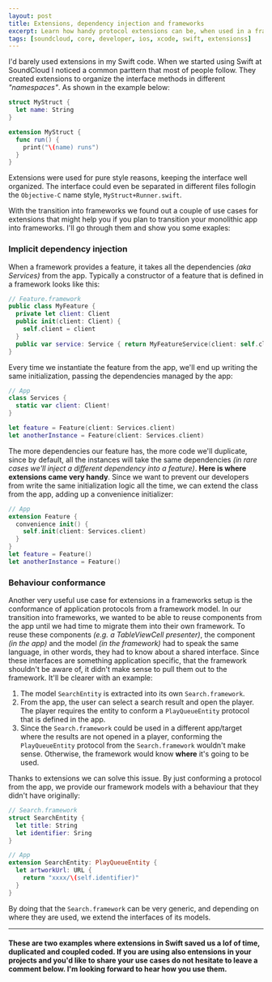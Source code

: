 ```yaml
---
layout: post
title: Extensions, dependency injection and frameworks
excerpt: Learn how handy protocol extensions can be, when used in a frameworks architecture.
tags: [soundcloud, core, developer, ios, xcode, swift, extensionss]
---
```


I'd barely used extensions in my Swift code. When we started using Swift at SoundCloud I noticed a common parttern that most of people follow. They created extensions to organize the interface methods in different _"namespaces"_. As shown in the example below:

```swift
struct MyStruct {
  let name: String
}

extension MyStruct {
  func run() {
    print("\(name) runs")
  }
}
```

Extensions were used for pure style reasons, keeping the interface well organized. The interface could even be separated in different files follogin the `Objective-C` name style, `MyStruct+Runner.swift`.

With the transition into frameworks we found out a couple of use cases for extensions that might help you if you plan to transition your monolithic app into frameworks. I'll go through them and show you some exaples:

### Implicit dependency injection

When a framework provides a feature, it takes all the dependencies _(aka Services)_ from the app. Typically a constructor of a feature that is defined in a framework looks like this:

```swift
// Feature.framework
public class MyFeature {
  private let client: Client
  public init(client: Client) {
    self.client = client
  }
  public var service: Service { return MyFeatureService(client: self.client) }
}

```

Every time we instantiate the feature from the app, we'll end up writing the same initialization, passing the dependencies managed by the app:

```swift
// App
class Services {
  static var client: Client!
}

let feature = Feature(client: Services.client)
let anotherInstance = Feature(client: Services.client)
```

The more dependencies our feature has, the more code we'll duplicate, since by default, all the instances will take the same dependencies _(in rare cases we'll inject a different dependency into a feature)_. **Here is where extensions came very handy**. Since we want to prevent our developers from write the same initialization logic all the time, we can extend the class from the app, adding up a convenience initializer:

```swift
// App
extension Feature {
  convenience init() {
    self.init(client: Services.client)
  }
}
let feature = Feature()
let anotherInstance = Feature()
```

### Behaviour conformance

Another very useful use case for extensions in a frameworks setup is the conformance of application protocols from a framework model. In our transition into frameworks, we wanted to be able to reuse components from the app until we had time to migrate them into their own framework. To reuse these components _(e.g. a TableViewCell presenter)_, the component _(in the app)_ and the model _(in the framework)_ had to speak the same language, in other words, they had to know about a shared interface. Since these interfaces are something application specific, that the framework shouldn't be aware of, it didn't make sense to pull them out to the framework. It'll be clearer with an example:

1. The model `SearchEntity` is extracted into its own `Search.framework`.
2. From the app, the user can select a search result and open the player. The player requires the entity to conform a `PlayQueueEntity` protocol that is defined in the app.
3. Since the `Search.framework` could be used in a different app/target where the results are not opened in a player, conforming the `PlayQueueEntity` protocol from the `Search.framework` wouldn't make sense. Otherwise, the framework would know **where** it's going to be used.

Thanks to extensions we can solve this issue. By just conforming a protocol from the app, we provide our framework models with a behaviour that they didn't have originally:

```swift
// Search.framework
struct SearchEntity {
  let title: String
  let identifier: Sring
}

// App
extension SearchEntity: PlayQueueEntity {
  let artworkUrl: URL {
    return "xxxx/\(self.identifier)"
  }
}
```

By doing that the `Search.framework` can be very generic, and depending on where they are used, we extend the interfaces of its models.

---

#### These are two examples where extensions in Swift saved us a lof of time, duplicated and coupled coded. If you are using also entensions in your projects and you'd like to share your use cases do not hesitate to leave a comment below. I'm looking forward to hear how you use them.
